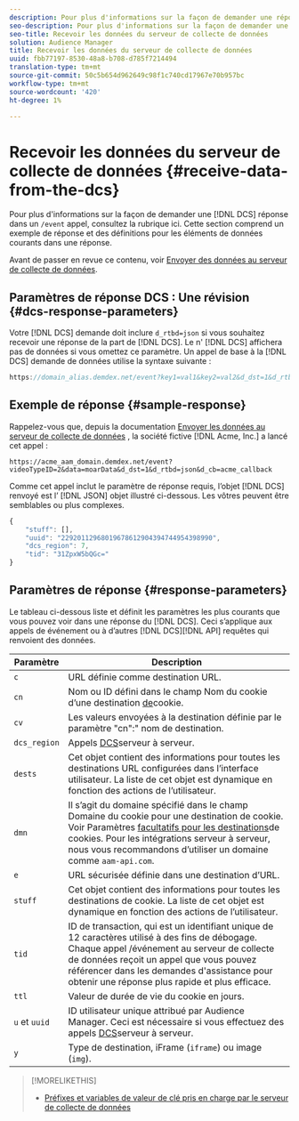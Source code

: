 ```yaml
---
description: Pour plus d'informations sur la façon de demander une réponse DCS dans un appel /événement, consultez la section. Cette section comprend un exemple de réponse et des définitions pour les éléments de données courants dans une réponse.
seo-description: Pour plus d'informations sur la façon de demander une réponse DCS dans un appel /événement, consultez la section. Cette section comprend un exemple de réponse et des définitions pour les éléments de données courants dans une réponse.
seo-title: Recevoir les données du serveur de collecte de données
solution: Audience Manager
title: Recevoir les données du serveur de collecte de données
uuid: fbb77197-8530-48a8-b708-d785f7214494
translation-type: tm+mt
source-git-commit: 50c5b654d962649c98f1c740cd17967e70b957bc
workflow-type: tm+mt
source-wordcount: '420'
ht-degree: 1%

---
```



# Recevoir les données du serveur de collecte de données {#receive-data-from-the-dcs}

Pour plus d&#39;informations sur la façon de demander une [!DNL DCS] réponse dans un `/event` appel, consultez la rubrique ici. Cette section comprend un exemple de réponse et des définitions pour les éléments de données courants dans une réponse.

Avant de passer en revue ce contenu, voir [Envoyer des données au serveur de collecte de données](../../../api/dcs-intro/dcs-event-calls/dcs-url-send.md).

## Paramètres de réponse DCS : Une révision {#dcs-response-parameters}

Votre [!DNL DCS] demande doit inclure `d_rtbd=json` si vous souhaitez recevoir une réponse de la part de [!DNL DCS]. Le n&#39; [!DNL DCS] affichera pas de données si vous omettez ce paramètre. Un appel de base à la [!DNL DCS] demande de données utilise la syntaxe suivante :

```js
https://domain_alias.demdex.net/event?key1=val1&key2=val2&d_dst=1&d_rtbd=json&d_cb=callback
```

## Exemple de réponse {#sample-response}

Rappelez-vous que, depuis la documentation [Envoyer les données au serveur de collecte de données](../../../api/dcs-intro/dcs-event-calls/dcs-url-send.md) , la société fictive [!DNL Acme, Inc.] a lancé cet appel :

`https://acme_aam_domain.demdex.net/event?videoTypeID=2&data=moarData&d_dst=1&d_rtbd=json&d_cb=acme_callback`

Comme cet appel inclut le paramètre de réponse requis, l’objet [!DNL DCS] renvoyé est l’ [!DNL JSON] objet illustré ci-dessous. Les vôtres peuvent être semblables ou plus complexes.

```js
{
    "stuff": [],
    "uuid": "22920112968019678612904394744954398990",
    "dcs_region": 7,
    "tid": "31ZpxW5bQGc="
}
```

## Paramètres de réponse {#response-parameters}

Le tableau ci-dessous liste et définit les paramètres les plus courants que vous pouvez voir dans une réponse du [!DNL DCS]. Ceci s’applique aux appels de événement ou à d’autres [!DNL DCS][!DNL API] requêtes qui renvoient des données.

| Paramètre | Description |
|--- |--- |
| `c` | URL définie comme destination [](../../../features/destinations/create-url-destination.md)URL. |
| `cn` | Nom ou ID défini dans le champ Nom du cookie d’une destination [de](../../../features/destinations/create-cookie-destination.md)cookie. |
| `cv` | Les valeurs envoyées à la destination définie par le paramètre &quot;cn&quot;:&quot; nom de destination. |
| `dcs_region` | Appels [DCS](../../../api/dcs-intro/dcs-api-reference/dcs-regions.md)serveur à serveur. |
| `dests` | Cet objet contient des informations pour toutes les destinations URL configurées dans l’interface utilisateur. La liste de cet objet est dynamique en fonction des actions de l’utilisateur. |
| `dmn` | Il s’agit du domaine spécifié dans le champ Domaine du cookie pour une destination de cookie. Voir Paramètres [facultatifs pour les destinations](../../../features/destinations/cookie-destination-options.md)de cookies.  Pour les intégrations serveur à serveur, nous vous recommandons d’utiliser un domaine comme `aam-api.com`. |
| `e` | URL sécurisée définie dans une destination d’URL. |
| `stuff` | Cet objet contient des informations pour toutes les destinations de cookie. La liste de cet objet est dynamique en fonction des actions de l’utilisateur. |
| `tid` | ID de transaction, qui est un identifiant unique de 12 caractères utilisé à des fins de débogage. Chaque appel /événement au serveur de collecte de données reçoit un appel que vous pouvez référencer dans les demandes d&#39;assistance pour obtenir une réponse plus rapide et plus efficace. |
| `ttl` | Valeur de durée de vie du cookie en jours. |
| `u` et `uuid` | ID utilisateur unique attribué par Audience Manager. Ceci est nécessaire si vous effectuez des appels [DCS](../../../api/dcs-intro/dcs-s2s/dcs-s2s-calls.md)serveur à serveur. |
| `y` | Type de destination, iFrame (`iframe`) ou image (`img`). |

>[!MORELIKETHIS]
>
>* [Préfixes et variables de valeur de clé pris en charge par le serveur de collecte de données](../../../api/dcs-intro/dcs-api-reference/dcs-keys.md)

